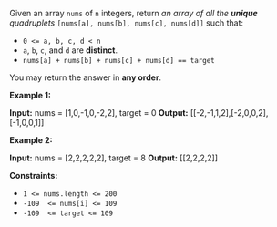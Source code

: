 Given an array  `nums`  of  `n`  integers, return  _an array of all the  **unique**  quadruplets_  `[nums[a], nums[b], nums[c], nums[d]]`  such that:

-   `0 <= a, b, c, d < n`
-   `a`,  `b`,  `c`, and  `d`  are  **distinct**.
-   `nums[a] + nums[b] + nums[c] + nums[d] == target`

You may return the answer in  **any order**.

**Example 1:**

**Input:** nums = [1,0,-1,0,-2,2], target = 0
**Output:** [[-2,-1,1,2],[-2,0,0,2],[-1,0,0,1]]

**Example 2:**

**Input:** nums = [2,2,2,2,2], target = 8
**Output:** [[2,2,2,2]]

**Constraints:**

-   `1 <= nums.length <= 200`
-   `-109  <= nums[i] <= 109`
-   `-109  <= target <= 109`